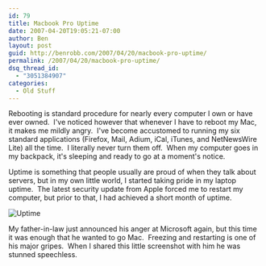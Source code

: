 ```yaml
---
id: 79
title: Macbook Pro Uptime
date: 2007-04-20T19:05:21-07:00
author: Ben
layout: post
guid: http://benrobb.com/2007/04/20/macbook-pro-uptime/
permalink: /2007/04/20/macbook-pro-uptime/
dsq_thread_id:
  - "3051384907"
categories:
  - Old Stuff
---
```

Rebooting is standard procedure for nearly every computer I own or have ever owned.  I've noticed however that whenever I have to reboot my Mac, it makes me mildly angry.  I've become accustomed to running my six standard applications (Firefox, Mail, Adium, iCal, iTunes, and NetNewsWire Lite) all the time.  I literally never turn them off.  When my computer goes in my backpack, it's sleeping and ready to go at a moment's notice.

Uptime is something that people usually are proud of when they talk about servers, but in my own little world, I started taking pride in my laptop uptime.  The latest security update from Apple forced me to restart my computer, but prior to that, I had achieved a short month of uptime.

<img src="https://benrobb.com/wp-content/uploads/2007/04/uptime.png" alt="Uptime" />

My father-in-law just announced his anger at Microsoft again, but this time it was enough that he wanted to go Mac.  Freezing and restarting is one of his major gripes.  When I shared this little screenshot with him he was stunned speechless.